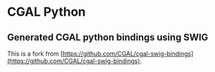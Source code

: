 # CGAL Python
## Generated CGAL python bindings using SWIG

This is a fork from [https://github.com/CGAL/cgal-swig-bindings](https://github.com/CGAL/cgal-swig-bindings).

